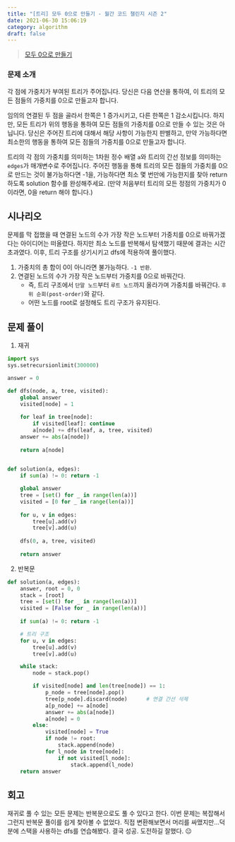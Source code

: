 ```yaml
---
title: "[트리] 모두 0으로 만들기 - 월간 코드 챌린지 시즌 2"
date: 2021-06-30 15:06:19
category: algorithm
draft: false
---
```

>[모두 0으로 만들기](https://programmers.co.kr/learn/courses/30/lessons/76503)

### 문제 소개
각 점에 가중치가 부여된 트리가 주어집니다. 당신은 다음 연산을 통하여, 이 트리의 모든 점들의 가중치를 0으로 만들고자 합니다.

임의의 연결된 두 점을 골라서 한쪽은 1 증가시키고, 다른 한쪽은 1 감소시킵니다.
하지만, 모든 트리가 위의 행동을 통하여 모든 점들의 가중치를 0으로 만들 수 있는 것은 아닙니다. 당신은 주어진 트리에 대해서 해당 사항이 가능한지 판별하고, 만약 가능하다면 최소한의 행동을 통하여 모든 점들의 가중치를 0으로 만들고자 합니다.

트리의 각 점의 가중치를 의미하는 1차원 정수 배열 `a`와 트리의 간선 정보를 의미하는 `edges`가 매개변수로 주어집니다. 주어진 행동을 통해 트리의 모든 점들의 가중치를 0으로 만드는 것이 불가능하다면 -1을, 가능하다면 최소 몇 번만에 가능한지를 찾아 return 하도록 solution 함수를 완성해주세요. (만약 처음부터 트리의 모든 정점의 가중치가 0이라면, 0을 return 해야 합니다.)


## 시나리오
문제를 막 접했을 때 연결된 노드의 수가 가장 작은 노드부터 가중치를 0으로 바꿔가겠다는 아이디어는 떠올렸다. 하지만 최소 노드를 반복해서 탐색했기 때문에 결과는 시간 초과였다. 이후, 트리 구조를 상기시키고 dfs에 적용하여 풀이했다.

1. 가중치의 총 합이 0이 아니라면 불가능하다. `-1 반환`.
2. 연결된 노드의 수가 가장 작은 노드부터 가중치를 0으로 바꿔간다.
    - 즉, 트리 구조에서 `단말 노드`부터 `루트 노드`까지 올라가며 가중치를 바꿔간다. `후위 순회(post-order)`와 같다.
    - 어떤 노드를 root로 설정해도 트리 구조가 유지된다.


## 문제 풀이
1. 재귀

```python
import sys
sys.setrecursionlimit(300000)

answer = 0

def dfs(node, a, tree, visited):
    global answer
    visited[node] = 1
    
    for leaf in tree[node]:
        if visited[leaf]: continue
        a[node] += dfs(leaf, a, tree, visited)
    answer += abs(a[node])
        
    return a[node]
    

def solution(a, edges):
    if sum(a) != 0: return -1

    global answer
    tree = [set() for _ in range(len(a))]
    visited = [0 for _ in range(len(a))]
    
    for u, v in edges:
        tree[u].add(v)
        tree[v].add(u)
        
    dfs(0, a, tree, visited)
    
    return answer
```

2. 반복문

```python
def solution(a, edges):
    answer, root = 0, 0
    stack = [root]
    tree = [set() for _ in range(len(a))]
    visited = [False for _ in range(len(a))]
    
    if sum(a) != 0: return -1

    # 트리 구조
    for u, v in edges:
        tree[u].add(v)
        tree[v].add(u)

    while stack:
        node = stack.pop()

        if visited[node] and len(tree[node]) == 1:
            p_node = tree[node].pop()
            tree[p_node].discard(node)      # 연결 간선 삭제
            a[p_node] += a[node]
            answer += abs(a[node])
            a[node] = 0
        else:
            visited[node] = True
            if node != root:                
                stack.append(node)
            for l_node in tree[node]:
                if not visited[l_node]:
                    stack.append(l_node)
    return answer
```

## 회고
재귀로 풀 수 있는 모든 문제는 반복문으로도 풀 수 있다고 한다. 이번 문제는 복잡해서 그런지 반복문 풀이를 쉽게 찾아볼 수 없었다. 직접 변환해보면서 머리를 싸맸지만...덕분에 스택을 사용하는 dfs를 연습해봤다. 결국 성공. 도전하길 잘했다. 😐